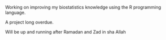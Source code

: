 Working on improving my biostatistics knowledge  using the R programming language. 

A project long overdue. 

Will be up and running after Ramadan and Zad in sha Allah
